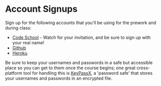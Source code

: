 # Account Signups

Sign up for the following accounts that you'll be using for the prework and during class:

- [Code School](http://www.codeschool.com) - Watch for your invitation, and be sure to sign up with your real name!
- [Github](http://www.github.com)
- [Heroku](http://www.heroku.com)

Be sure to keep your usernames and passwords in a safe but accessible place so you can get to them once the course begins; one great cross-platform tool for handling this is [KeyPassX](http://www.keepassx.org/), a 'password safe' that stores your usernames and passwords in an encrypted file.
